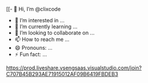 [[- 👋 Hi, I’m @clixcode
- 👀 I’m interested in ...
- 🌱 I’m currently learning ...
- 💞️ I’m looking to collaborate on ...
- 📫 How to reach me ...
- 😄 Pronouns: ...
- ⚡ Fun fact: ...

<!---
clixcode/clixcode is a ✨ special ✨ repository because its `README.md` (this file) appears on your GitHub profile.
You can click the Preview link to take a look at your changes.
--->
https://prod.liveshare.vsengsaas.visualstudio.com/join?C707B45B293AE71915012AF09B6419FBDEB3
